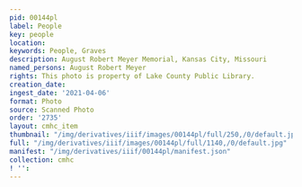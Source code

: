 ```yaml
---
pid: 00144pl
label: People
key: people
location: 
keywords: People, Graves
description: August Robert Meyer Memorial, Kansas City, Missouri
named_persons: August Robert Meyer
rights: This photo is property of Lake County Public Library.
creation_date: 
ingest_date: '2021-04-06'
format: Photo
source: Scanned Photo
order: '2735'
layout: cmhc_item
thumbnail: "/img/derivatives/iiif/images/00144pl/full/250,/0/default.jpg"
full: "/img/derivatives/iiif/images/00144pl/full/1140,/0/default.jpg"
manifest: "/img/derivatives/iiif/00144pl/manifest.json"
collection: cmhc
! '': 
---
```

